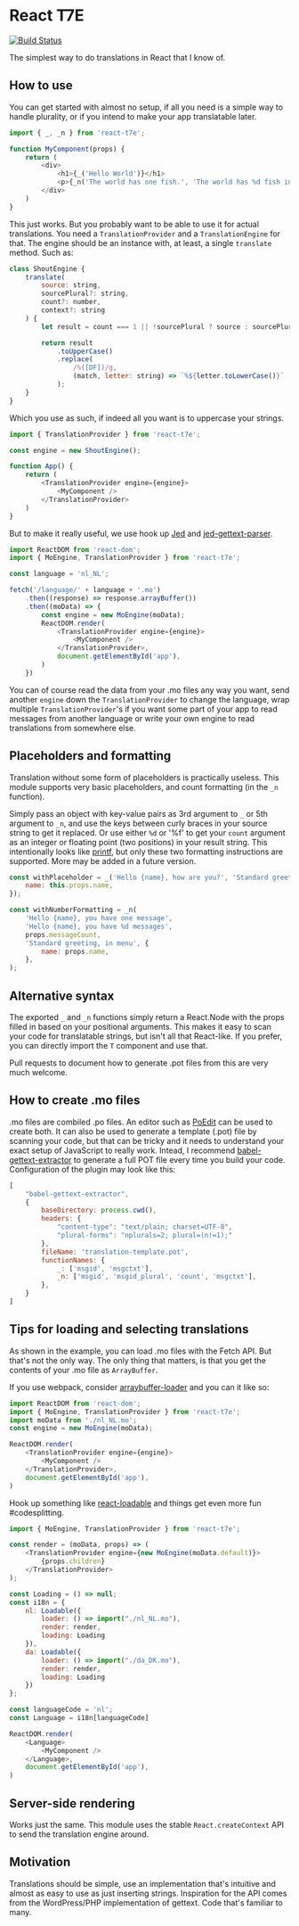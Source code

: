 # React T7E
[![Build Status](https://travis-ci.com/woutervanvliet/react-t7e.svg?branch=master)](https://travis-ci.com/woutervanvliet/react-t7e)

The simplest way to do translations in React that I know of.

## How to use
You can get started with almost no setup, if all you need is a simple way to handle plurality, or if you intend to make
your app translatable later. 

```javascript
import { _, _n } from 'react-t7e';

function MyComponent(props) {
    return (
        <div>
            <h1>{_('Hello World')}</h1>
            <p>{_n('The world has one fish.', 'The world has %d fish in the sea.', props.fishCount)}</p>
        </div>
    )
}
```

This just works. But you probably want to be able to use it for actual translations. You need a `TranslationProvider` and
a `TranslationEngine` for that. The engine should be an instance with, at least, a single `translate` method. Such as:

```javascript
class ShoutEngine {
    translate(
        source: string,
        sourcePlural?: string,
        count?: number,
        context?: string
    ) {
        let result = count === 1 || !sourcePlural ? source : sourcePlural;

        return result
            .toUpperCase()
            .replace(
                /%([DF])/g,
                (match, letter: string) => `%${letter.toLowerCase()}`
            );
    }
}
```

Which you use as such, if indeed all you want is to uppercase your strings.

````javascript
import { TranslationProvider } from 'react-t7e';

const engine = new ShoutEngine();

function App() {
    return (
        <TranslationProvider engine={engine}>
            <MyComponent />
        </TranslationProvider>
    )
}
````

But to make it really useful, we use hook up [Jed](https://github.com/messageformat/Jed) and 
[jed-gettext-parser](https://github.com/WrinklyNinja/jed-gettext-parser).

```javascript
import ReactDOM from 'react-dom';
import { MoEngine, TranslationProvider } from 'react-t7e';

const language = 'nl_NL';

fetch('/language/' + language + '.mo')
    .then((response) => response.arrayBuffer())
    .then((moData) => {
        const engine = new MoEngine(moData);
        ReactDOM.render(
            <TranslationProvider engine={engine}>
                <MyComponent />
            </TranslationProvider>,
            document.getElementById('app'),
        )
    })
```

You can of course read the data from your .mo files any way you want, send another `engine` down the `TranslationProvider`
to change the language, wrap multiple `TranslationProvider`'s if you want some part of your app to read messages from
another language or write your own engine to read translations from somewhere else.

## Placeholders and formatting
Translation without some form of placeholders is practically useless. This module supports very basic placeholders,
and count formatting (in the `_n` function).

Simply pass an object with key-value pairs as 3rd argument to `_` or 5th argument to `_n`, and use the keys between curly
braces in your source string to get it replaced. Or use either `%d` or '%f' to get your `count` argument as an integer
or floating point (two positions) in your result string. This intentionally looks like 
[printf](https://www.gnu.org/software/libc/manual/html_node/Formatted-Output-Functions.html), but only these two 
formatting instructions are supported. More may be added in a future version.

```javascript
const withPlaceholder = _('Hello {name}, how are you?', 'Standard greeting, in menu', {
    name: this.props.name,
});

const withNumberFormatting = _n(
    'Hello {name}, you have one message', 
    'Hello {name}, you have %d messages', 
    props.messageCount, 
    'Standard greeting, in menu', {
        name: props.name,
    },
);
```

## Alternative syntax
The exported `_` and `_n` functions simply return a React.Node with the props filled in based on your positional arguments.
This makes it easy to scan your code for translatable strings, but isn't all that React-like. If you prefer, you can directly
import the `T` component and use that.

Pull requests to document how to generate .pot files from this are very much welcome.

## How to create .mo files
.mo files are combiled .po files. An editor such as [PoEdit](https://poedit.net) can be used to create both. It can
also be used to generate a template (.pot) file by scanning your code, but that can be tricky and it needs to understand
your exact setup of JavaScript to really work. Intead, I recommend 
[babel-gettext-extractor](https://github.com/getsentry/babel-gettext-extractor) to generate a full POT file every time
you build your code. Configuration of the plugin may look like this:

```javascript
[
    "babel-gettext-extractor",
    {
        baseDirectory: process.cwd(),
        headers: {
            "content-type": "text/plain; charset=UTF-8",
            "plural-forms": "nplurals=2; plural=(n!=1);"
        },
        fileName: 'translation-template.pot',
        functionNames: {
            _: ['msgid', 'msgctxt'],
            _n: ['msgid', 'msgid_plural', 'count', 'msgctxt'],
        },
    }
]
```

## Tips for loading and selecting translations
As shown in the example, you can load .mo files with the Fetch API. But that's not the only way. The only thing that
matters, is that you get the contents of your .mo file as `ArrayBuffer`.

If you use webpack, consider [arraybuffer-loader](https://github.com/pine/arraybuffer-loader) and you can it like so:

```javascript
import ReactDOM from 'react-dom';
import { MoEngine, TranslationProvider } from 'react-t7e';
import moData from './nl_NL.mo';
const engine = new MoEngine(moData);

ReactDOM.render(
    <TranslationProvider engine={engine}>
        <MyComponent />
    </TranslationProvider>,
    document.getElementById('app'),
)

```

Hook up something like [react-loadable](https://github.com/jamiebuilds/react-loadable) and things get even more fun #codesplitting.


```javascript
import { MoEngine, TranslationProvider } from 'react-t7e';

const render = (moData, props) => (
    <TranslationProvider engine={new MoEngine(moData.default)}>
        {props.children}
    </TranslationProvider>
);

const Loading = () => null;
const i18n = {
    nl: Loadable({
        loader: () => import("./nl_NL.mo"),
        render: render,
        loading: Loading
    }),
    da: Loadable({
        loader: () => import("./da_DK.mo"),
        render: render,
        loading: Loading
    })
};

const languageCode = 'nl';
const Language = i18n[languageCode]

ReactDOM.render(
    <Language>
        <MyComponent />
    </Language>,
    document.getElementById('app'),
)
```

## Server-side rendering
Works just the same. This module uses the stable `React.createContext` API to send the translation engine around.

## Motivation
Translations should be simple, use an implementation that's intuitive and almost as easy to use as just inserting 
strings. Inspiration for the API comes from the WordPress/PHP implementation of gettext. Code that's familiar to many.
